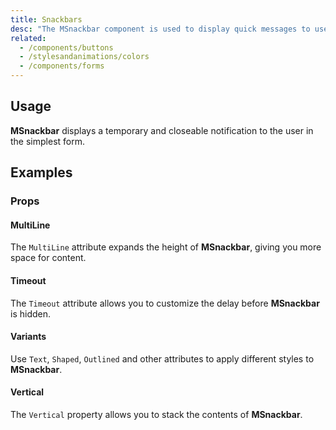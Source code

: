 ```yaml
---
title: Snackbars
desc: "The MSnackbar component is used to display quick messages to users. Snackbars supports positioning, removing delays, and callbacks."
related:
  - /components/buttons
  - /stylesandanimations/colors
  - /components/forms
---
```


## Usage

**MSnackbar** displays a temporary and closeable notification to the user in the simplest form.

<snackbars-usage></snackbars-usage>

## Examples

### Props

#### MultiLine

The `MultiLine` attribute expands the height of **MSnackbar**, giving you more space for content.

<masa-example file="Examples.components.snackbars.MultiLine"></masa-example>

#### Timeout

The `Timeout` attribute allows you to customize the delay before **MSnackbar** is hidden.

<masa-example file="Examples.components.snackbars.Timeout"></masa-example>

#### Variants

Use `Text`, `Shaped`, `Outlined` and other attributes to apply different styles to **MSnackbar**.

<masa-example file="Examples.components.snackbars.Variants"></masa-example>

#### Vertical

The `Vertical` property allows you to stack the contents of **MSnackbar**.

<masa-example file="Examples.components.snackbars.Vertical"></masa-example>
